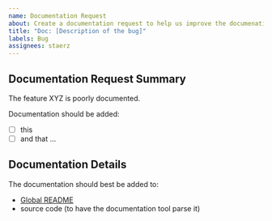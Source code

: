 ```yaml
---
name: Documentation Request
about: Create a documentation request to help us improve the documenation
title: "Doc: [Description of the bug]"
labels: Bug
assignees: staerz
---
```


<!--
Scope

A DOCUMENTATION REQUEST INTENDS TO ADD OR IMPROVE DOCUMENTATION FOR AN EXISTING FEATURE.

Prerequisites

ANSWER THE FOLLOWING QUESTIONS FOR YOURSELF BEFORE SUBMITTING A DOCUMENTATION REQUEST.

- This is a documentation request (and not a (CI) bug report nor a feature nor improvement request).
- This documentation is not included in the latest version.
- I checked to make sure that this documentation has not already been requested.
- I'm requesting this documentation to the correct repository.

-->

## Documentation Request Summary
<!-- SUMMARISE THE DOCUMENTATION YOU WOULD LIKE TO REQUEST IN A FEW SENTENCES, E.G. NAME THE FEATURE(S) THAT IS(ARE) UNDOCUMENTED OR LACK(S) DOCUMENTATION -->

The feature XYZ is poorly documented.

Documentation should be added:
- [ ] this
- [ ] and that ...

## Documentation Details
<!-- GIVE MORE DETAILS, E.G. WHERE THE DOCUMENTATION SHOULD BE ADDED (E.G. LINK EXISTING FILES), WHAT YOU EXPECT DOCUMENTED IN PARTICULAR -->

The documentation should best be added to:
- [Global README](./README.md)
- source code (to have the documentation tool parse it)
